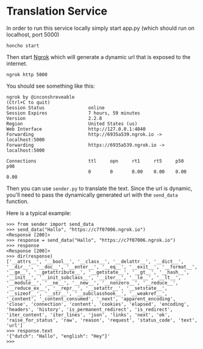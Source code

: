 # Translation Service

In order to run this service locally simply start app.py (which should run on localhost, port 5000)

`honcho start`

Then start [Ngrok](https://ngrok.com/) which will generate a dynamic url that is exposed to the internet.

`ngrok http 5000`

You should see something like this:

```
ngrok by @inconshreveable                                                                            (Ctrl+C to quit)                                                                                                                     Session Status                online
Session Expires               7 hours, 59 minutes
Version                       2.2.8
Region                        United States (us)
Web Interface                 http://127.0.0.1:4040
Forwarding                    http://6935a539.ngrok.io -> localhost:5000
Forwarding                    https://6935a539.ngrok.io -> localhost:5000

Connections                   ttl     opn     rt1     rt5     p50     p90
                              0       0       0.00    0.00    0.00    0.00

```

Then you can use `sender.py` to translate the text.  Since the url is dynamic, you'll need to pass the dynamically generated url with the `send_data` function.


Here is a typical example:

```
>>> from sender import send_data
>>> send_data("Hallo", "https://c7f07006.ngrok.io")
<Response [200]>
>>> response = send_data("Hallo", "https://c7f07006.ngrok.io")
>>> response
<Response [200]>
>>> dir(response)
['__attrs__', '__bool__', '__class__', '__delattr__', '__dict__', '__dir__', '__doc__', '__enter__', '__eq__', '__exit__', '__format__', '__ge__', '__getattribute__', '__getstate__', '__gt__', '__hash__', '__init__', '__init_subclass__', '__iter__', '__le__', '__lt__', '__module__', '__ne__', '__new__', '__nonzero__', '__reduce__', '__reduce_ex__', '__repr__', '__setattr__', '__setstate__', '__sizeof__', '__str__', '__subclasshook__', '__weakref__', '_content', '_content_consumed', '_next', 'apparent_encoding', 'close', 'connection', 'content', 'cookies', 'elapsed', 'encoding', 'headers', 'history', 'is_permanent_redirect', 'is_redirect', 'iter_content', 'iter_lines', 'json', 'links', 'next', 'ok', 'raise_for_status', 'raw', 'reason', 'request', 'status_code', 'text', 'url']
>>> response.text
'{"dutch": "Hallo", "english": "Hey"}'
>>>
```


